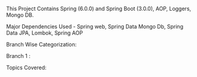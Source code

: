 This Project Contains
Spring (6.0.0) and Spring Boot (3.0.0), AOP, Loggers, Mongo DB.

Major Dependencies Used - Spring web, Spring Data Mongo Db, Spring Data JPA, Lombok, Spring AOP

Branch Wise Categorization:

Branch 1 : 

Topics Covered: 
